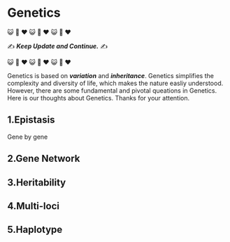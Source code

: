 # Genetics
:smiley_cat: :dash: :heart: :smiley_cat: :dash: :heart: :smiley_cat: :dash: :heart:

:writing_hand: ***Keep Update and Continue.*** :writing_hand:

:smiley_cat: :dash: :heart: :smiley_cat: :dash: :heart: :smiley_cat: :dash: :heart:

Genetics is based on ***variation*** and ***inheritance***. Genetics simplifies the complexity and diversity of life, which makes the nature easliy understood. However, there are some fundamental and pivotal queations in Genetics. Here is our thoughts about Genetics. Thanks for your attention.


## 1.Epistasis
Gene by gene

## 2.Gene Network

## 3.Heritability

## 4.Multi-loci

## 5.Haplotype
